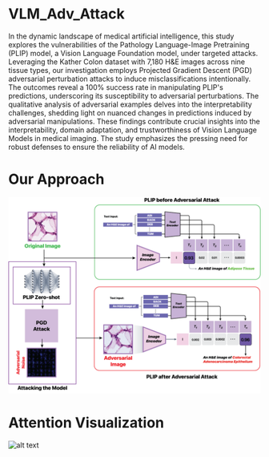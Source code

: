 # VLM_Adv_Attack

In the dynamic landscape of medical artificial intelligence, this study explores the vulnerabilities of the Pathology Language-Image Pretraining (PLIP) model, a Vision Language Foundation model, under targeted attacks. Leveraging the Kather Colon dataset with 7,180 H\&E images across nine tissue types, our investigation employs Projected Gradient Descent (PGD) adversarial perturbation attacks to induce misclassifications intentionally. The outcomes reveal a 100\% success rate in manipulating PLIP's predictions, underscoring its susceptibility to adversarial perturbations. The qualitative analysis of adversarial examples delves into the interpretability challenges, shedding light on nuanced changes in predictions induced by adversarial manipulations. These findings contribute crucial insights into the interpretability, domain adaptation, and trustworthiness of Vision Language Models in medical imaging. The study emphasizes the pressing need for robust defenses to ensure the reliability of AI models.

# Our Approach

![alt text](https://github.com/jaiprakash1824/VLM_Adv_Attack/blob/main/images/Adv_VLM_Fig1.png?raw=true)

# Attention Visualization
![alt text](https://github.com/jaiprakash1824/VLM_Adv_Attack/blob/main/images/attention_maps.jpg?raw=true)
